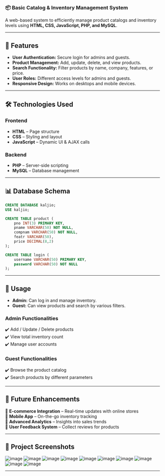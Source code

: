 ### 📦 **Basic Catalog & Inventory Management System**
A web-based system to efficiently manage product catalogs and inventory levels using **HTML, CSS, JavaScript, PHP, and MySQL**.

---

## 🚀 **Features**
- **User Authentication:** Secure login for admins and guests.
- **Product Management:** Add, update, delete, and view products.
- **Search Functionality:** Filter products by name, company, features, or price.
- **User Roles:** Different access levels for admins and guests.
- **Responsive Design:** Works on desktops and mobile devices.

---

## 🛠 **Technologies Used**
### **Frontend**
- **HTML** – Page structure
- **CSS** – Styling and layout
- **JavaScript** – Dynamic UI & AJAX calls

### **Backend**
- **PHP** – Server-side scripting
- **MySQL** – Database management

---

## 📊 **Database Schema**
```sql
CREATE DATABASE kaljio;
USE kaljio;

CREATE TABLE product (
    pno INT(3) PRIMARY KEY,
    pname VARCHAR(50) NOT NULL,
    compnam VARCHAR(50) NOT NULL,
    featr VARCHAR(50),
    price DECIMAL(8,2)
);

CREATE TABLE login (
    username VARCHAR(50) PRIMARY KEY,
    password VARCHAR(50) NOT NULL
);
```

---

## 📝 **Usage**
- **Admin:** Can log in and manage inventory.
- **Guest:** Can view products and search by various filters.

### **Admin Functionalities**
✔️ Add / Update / Delete products  
✔️ View total inventory count  
✔️ Manage user accounts  

### **Guest Functionalities**
✔️ Browse the product catalog  
✔️ Search products by different parameters  

---

## 📌 **Future Enhancements**
🔹 **E-commerce Integration** – Real-time updates with online stores  
🔹 **Mobile App** – On-the-go inventory tracking  
🔹 **Advanced Analytics** – Insights into sales trends  
🔹 **User Feedback System** – Collect reviews for products  

---

## 🎯 **Project Screenshots**

![image](https://github.com/user-attachments/assets/75fafb98-6d0b-4427-aef0-babe2c121d52) 
![image](https://github.com/user-attachments/assets/a34233ad-3133-498f-8693-9e8cc86619b1)
![image](https://github.com/user-attachments/assets/43f3989d-44de-4871-823e-a5d565157147)
![image](https://github.com/user-attachments/assets/e721e6aa-4ff9-423c-b280-e0f0694add95)
![image](https://github.com/user-attachments/assets/c246f077-7c2f-40e3-8f51-59d4ebfa21dd)
![image](https://github.com/user-attachments/assets/1cb64bf5-ac0c-4624-bdc6-6f1a0333fa23)
![image](https://github.com/user-attachments/assets/75f1adf1-06a6-4309-80b8-e4ed419541ff)
![image](https://github.com/user-attachments/assets/cbd09ab4-12aa-4f52-bd79-da7ce44843e1)
![image](https://github.com/user-attachments/assets/6d26e3c1-14c8-4caa-a0eb-27747c5a96f9) ![image](https://github.com/user-attachments/assets/21cf7909-bc81-4778-b84c-3b0084653935)

---
